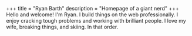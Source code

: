 +++
title = "Ryan Barth"
description = "Homepage of a giant nerd"
+++
Hello and welcome! I'm Ryan. I build things on the web professionally.  I enjoy
cracking tough problems and working with brilliant people. I love my wife,
breaking things, and skiing. In that order.
